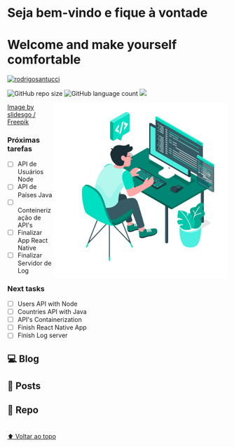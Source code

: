  # Seja bem-vindo e fique à vontade
 # Welcome and make yourself comfortable



[![rodrigosantucci](https://github-readme-stats.vercel.app/api/top-langs/?username=rodrigosantucci&hide=html&layout=compact&theme=tokyonight)](https://github.com/rodrigosantucci/)






![GitHub repo size](https://img.shields.io/github/repo-size/rodrigosantucci/README-template?style=for-the-badge)
![GitHub language count](https://img.shields.io/github/languages/count/rodrigosantucci/README-template?style=for-the-badge)
 <a href="https://www.linkedin.com/in/rodrigosantucci" alt="Linkedin">
  <img src="https://img.shields.io/badge/-Linkedin-0e76a8?style=for-the-badge&logo=Linkedin&logoColor=white&link=https://www.linkedin.com/in/rodrigosantucci" /></a>


<img src="564654.png" min-width="400px" max-width="400px" width="400px" align="right" alt="">

<a href="http://www.freepik.com" align="right" alt="teste">Image by slidesgo / Freepik</a>

### Próximas tarefas

- [ ] API de Usuários Node 
- [ ] API de Países Java 
- [ ] Conteinerização de API's 
- [ ] Finalizar App React Native
- [ ] Finalizar Servidor de Log

### Next tasks



- [ ] Users API with Node
- [ ] Countries API with Java
- [ ] API's Containerization 
- [ ] Finish React Native App
- [ ] Finish Log server

## 💻 Blog

## 🚀 Posts

## 🚀 Repo



#



[⬆ Voltar ao topo](#nome-do-projeto)<br>